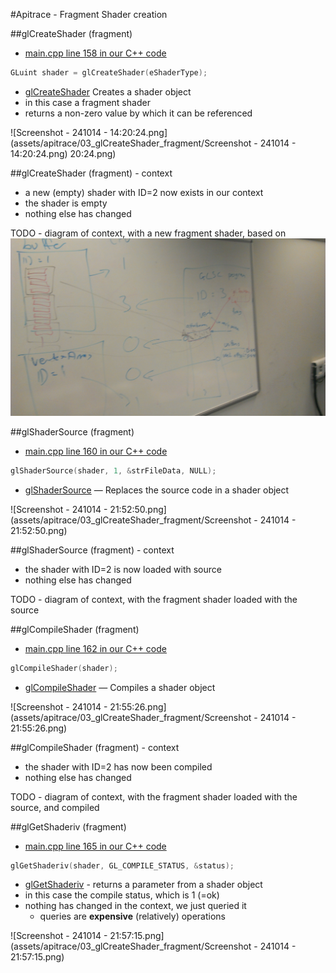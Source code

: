 #Apitrace - Fragment Shader creation

##glCreateShader (fragment)

- [main.cpp line 158 in our C++ code](https://github.com/shearer12345/graphics_examples_in_git_branches/blob/glTraingleWhiteWithApiTrace/main.cpp#L158)
```C++
GLuint shader = glCreateShader(eShaderType);
```

- [glCreateShader](https://www.opengl.org/sdk/docs/man4/html/glCreateShader.xhtml) Creates a shader object
- in this case a fragment shader
- returns a non-zero value by which it can be referenced

![Screenshot - 241014 - 14:20:24.png](assets/apitrace/03_glCreateShader_fragment/Screenshot - 241014 - 14:20:24.png)
20:24.png)

##glCreateShader (fragment) - context

- a new (empty) shader with ID=2 now exists in our context
- the shader is empty
- nothing else has changed

TODO - diagram of context, with a new fragment shader, based on ![assets/apitrace/context_draft.jpg](assets/apitrace/context_draft.jpg)

##glShaderSource (fragment)

- [main.cpp line 160 in our C++ code](https://github.com/shearer12345/graphics_examples_in_git_branches/blob/glTraingleWhiteWithApiTrace/main.cpp#L160)
```C++
glShaderSource(shader, 1, &strFileData, NULL);
```

- [glShaderSource](https://www.opengl.org/sdk/docs/man4/html/glShaderSource.xhtml) — Replaces the source code in a shader object

![Screenshot - 241014 - 21:52:50.png](assets/apitrace/03_glCreateShader_fragment/Screenshot - 241014 - 21:52:50.png)

##glShaderSource (fragment) - context

- the shader with ID=2 is now loaded with source
- nothing else has changed

TODO - diagram of context, with the fragment shader loaded with the source

##glCompileShader (fragment)

- [main.cpp line 162 in our C++ code](https://github.com/shearer12345/graphics_examples_in_git_branches/blob/glTraingleWhiteWithApiTrace/main.cpp#L162)
```C++
glCompileShader(shader);
```

- [glCompileShader](https://www.opengl.org/sdk/docs/man4/html/glCompileShader.xhtml) — Compiles a shader object

![Screenshot - 241014 - 21:55:26.png](assets/apitrace/03_glCreateShader_fragment/Screenshot - 241014 - 21:55:26.png)


##glCompileShader (fragment) - context

- the shader with ID=2 has now been compiled
- nothing else has changed

TODO - diagram of context, with the fragment shader loaded with the source, and compiled

##glGetShaderiv (fragment)

- [main.cpp line 165 in our C++ code](https://github.com/shearer12345/graphics_examples_in_git_branches/blob/glTraingleWhiteWithApiTrace/main.cpp#L165)
```C++
glGetShaderiv(shader, GL_COMPILE_STATUS, &status);
```

- [glGetShaderiv](https://www.opengl.org/sdk/docs/man4/html/glGetShader.xhtml) - returns a parameter from a shader object
- in this case the compile status, which is 1 (=ok)
- nothing has changed in the context, we just queried it
    - queries are **expensive** (relatively) operations

![Screenshot - 241014 - 21:57:15.png](assets/apitrace/03_glCreateShader_fragment/Screenshot - 241014 - 21:57:15.png)
